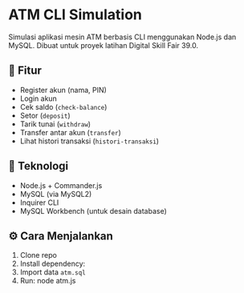 # ATM CLI Simulation

Simulasi aplikasi mesin ATM berbasis CLI menggunakan Node.js dan MySQL.
Dibuat untuk proyek latihan Digital Skill Fair 39.0.

## 🚀 Fitur
- Register akun (nama, PIN)
- Login akun
- Cek saldo (`check-balance`)
- Setor (`deposit`)
- Tarik tunai (`withdraw`)
- Transfer antar akun (`transfer`)
- Lihat histori transaksi (`histori-transaksi`)

## 🧰 Teknologi
- Node.js + Commander.js
- MySQL (via MySQL2)
- Inquirer CLI
- MySQL Workbench (untuk desain database)

## ⚙️ Cara Menjalankan
1. Clone repo
2. Install dependency:
3. Import data `atm.sql`
4. Run: node atm.js
